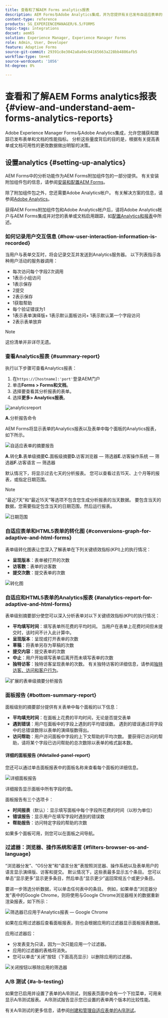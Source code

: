 ```yaml
---
title: 查看和了解AEM Forms analytics报表
description: AEM Forms与Adobe Analytics集成，并为您提供有关已发布自适应表单的摘要和详细分析。
content-type: reference
products: SG_EXPERIENCEMANAGER/6.5/FORMS
topic-tags: integrations
docset: aem65
solution: Experience Manager, Experience Manager Forms
role: Admin, User, Developer
feature: Adaptive Forms
source-git-commit: 29391c8e3042a8a04c64165663a228bb4886afb5
workflow-type: tm+mt
source-wordcount: '1056'
ht-degree: 0%

---
```


# 查看和了解AEM Forms analytics报表 {#view-and-understand-aem-forms-analytics-reports}

Adobe Experience Manager Forms与Adobe Analytics集成，允许您捕获和跟踪已发布表单和文档的性能指标。 分析这些量度背后的目的是，根据有关提高表单或文档可用性的更改数据做出明智的决策。

## 设置analytics {#setting-up-analytics}

AEM Forms中的分析功能作为AEM Forms附加组件包的一部分提供。 有关安装附加组件包的信息，请参阅[安装和配置AEM Forms](../../forms/using/installing-configuring-aem-forms-osgi.md)。

除了附加组件包之外，您还需要Adobe Analytics帐户。 有关解决方案的信息，请参阅[Adobe Analytics](https://www.adobe.com/solutions/digital-analytics.html)。

获得AEM Forms附加组件包和Adobe Analytics帐户后，请将Adobe Analytics帐户与AEM Forms集成并对您的表单或文档启用跟踪，如[配置Analytics和报表](../../forms/using/configure-analytics-forms-documents.md)中所述。

### 如何记录用户交互信息 {#how-user-interaction-information-is-recorded}

当用户与表单交互时，将会记录交互并发送到Analytics服务器。 以下列表指示各种用户活动的服务器调用：

* 每次访问每个字段2次调用
* 1表示小组访问
* 1表示保存
* 2提交
* 2表示保存
* 1获取帮助
* 每个验证错误为1
* 1表示表单演绎版+ 1表示默认面板访问+ 1表示默认第一个字段访问
* 2表示表单放弃

>[!NOTE]
>
>这份清单并非详尽无遗。

### 查看Analytics报表 {#summary-report}

执行以下步骤可查看Analytics报表：

1. 在`https://[hostname]:'port'`登录AEM门户
1. 单击&#x200B;**Forms > Forms和文档**。
1. 选择要查看其分析报表的表单。
1. 选择&#x200B;**更多> Analytics报表**。

![analyticsreport](assets/analyticsreport.png)

**A.**&#x200B;分析报告命令

AEM Forms将显示表单的Analytics报表以及表单中每个面板的Analytics报表，如下所示。

![自适应表单的摘要报告](assets/analyticsdashboard_callout.png)

**A.**&#x200B;转化&#x200B;**B.**&#x200B;表单级摘要&#x200B;**C.**&#x200B;面板级摘要&#x200B;**D.**&#x200B;访客浏览器 — 筛选器&#x200B;**E.**&#x200B;访客操作系统 — 筛选器&#x200B;**F.**&#x200B;访客语言 — 筛选器

默认情况下，将显示过去七天的分析报表。 您可以查看过去15天、上个月等的报表，或指定日期范围。

>[!NOTE]
>
>“最近7天”和“最近15天”等选项不包含您生成分析报表的当天数据。 要包含当天的数据，您需要指定包含当天的日期范围，然后运行报表。

![日期范围](assets/date-range.png)

### 自适应表单和HTML5表单的转化图 {#conversions-graph-for-adaptive-and-html-forms}

表单级转化图表让您深入了解表单在下列关键绩效指标(KPI)上的执行情况：

* **呈现版本**：表单被打开的次数
* **访客数**：表单的访客数
* **提交次数**：提交表单的次数

![转化图](assets/conversion-graph.png)

### 自适应和HTML5表单的Analytics报表 {#analytics-report-for-adaptive-and-html-forms}

表单级别摘要部分使您可以深入分析表单对以下关键绩效指标(KPI)的执行情况：

* **平均填写时间**：填写表单所花费的平均时间。 当用户在表单上花费时间但未提交时，该时间不计入此计算中。
* **呈现版本**：呈现或打开表单的次数
* **草稿**：将表单另存为草稿的次数
* **提交内容**：提交表单的次数
* **中止**：用户开始填写表单后离开而未填写表单的次数
* **独特访客**：独特访客呈现表单的次数。 有关独特访客的详细信息，请参阅[独特访客、访问和客户行为](https://helpx.adobe.com/analytics/kb/unique-visitors-visitor-behavior.html)。

![扩展的表单级摘要分析报告](assets/analytics-report.png)

### 面板报告 {#bottom-summary-report}

面板级别的摘要部分提供有关表单中每个面板的以下信息：

* **平均填充时间**：在面板上花费的平均时间，无论是否提交表单
* **遇到错误**：用户在面板中的字段上遇到的平均错误数。 遇到的错误通过将字段中的总错误数除以表单的演绎版数得出。
* **访问帮助**：用户访问面板中字段的上下文帮助的平均次数。 要获得已访问的帮助，请将某个字段已访问帮助的总次数除以表单的格式副本数。

#### 详细的面板报告 {#detailed-panel-report}

您还可以通过单击面板报表中的面板名称来查看每个面板的详细信息。

![详细面板报告](assets/panel-report-detailed.png)

详细报告显示面板中所有字段的值。

面板报告有三个选项卡：

* **时间报表**（默认）：显示填写面板中每个字段所花费的时间（以秒为单位）
* **错误报告**：显示用户在填写字段时遇到的错误数
* **帮助报告**：访问特定字段的帮助的次数

如果多个面板可用，则您可以在面板之间导航。

### 过滤器：浏览器、操作系统和语言 {#filters-browser-os-and-language}

“浏览器分发”、“OS分发”和“语言分发”表按照浏览器、操作系统以及表单用户的语言显示演绎版、访客和提交。 默认情况下，这些表最多显示五个条目。 您可以单击“显示更多”显示更多条目，然后单击“显示更少”返回常规五个或更少条目。

要进一步筛选分析数据，可以单击任何表中的条目。 例如，如果单击“浏览器分发”表中的Google Chrome，则将使用与Google Chrome浏览器相关的数据重新渲染报表，如下所示：

![筛选器已应用于Analytics报表 — Google Chrome ](assets/filter-1.png)

如果在应用过滤器后查看面板报表，则也会根据应用的过滤器显示面板报表数据。

应用过滤器后：

* 分发表变为只读，因为一次只能应用一个过滤器。
* 应用的过滤器的表格将消失。
* 您可以单击“关闭”按钮（下面高亮显示）以删除应用的过滤器。

![关闭按钮以移除应用的筛选器](assets/close-filter.png)

### A/B 测试 {#a-b-testing}

如果您已启用并设置了表单的A/B测试，则报表页面中会有一个下拉菜单，可用来显示A/B测试报表。 A/B测试报告显示您已设置的表单两个版本的比较性能。

有关A/B测试的更多信息，请参阅[创建和管理自适应表单的A/B测试](../../forms/using/ab-testing-adaptive-forms.md)。
